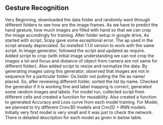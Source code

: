 Gesture Recognition
 ----------------------------------------------------------------------
Very Beginning, downloaded the data folder and randomly went through different folders to see how are the image frames. As we have to predict the hand gesture, how much images are filled with hand so that we can crop the image accordingly for training. 
After folder setup in google drive, As started with script, Scipy gave some exceptional error. The ap used in the script already depreciated. So installed 1.1.0 version to work with the same script.
In image generator, followed the script and updated as require. Added script to crop (with initial image understanding we can not crop the images a lot and focus and distance of object from camera are not same for different folder). Also added script to resize and normalize the data. By generating images using this generator, observed that images are not in sequence for a particular folder. Os.listdir not pulling the file as name/ placed. So, after reviewing different folder, sorted the list by name.
Checked the generator if it is working fine and label mapping is correct, generated some random images and labels.
For model run, collected script from different cells and created a function for reusability. Also created a function to generated Accuracy and Loss curve from each model training.
For Model, we planned to try different Cnnv3D models and Cnn2D + RNN models. Initially very first model is very small and it was just to check the network. There is detailed description for each model as given in below table.
